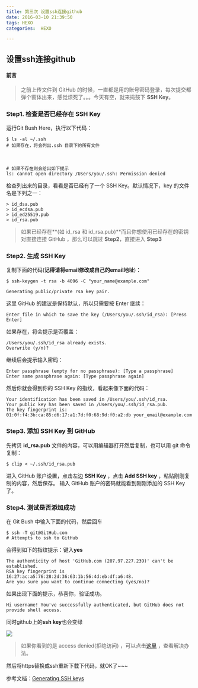 ```yaml
---
title: 第三次 设置ssh连接github
date: 2016-03-10 21:39:50
tags: HEXO
categories:  HEXO

---
```

## 设置ssh连接github

#### 前言
>之前上传文件到 GitHub 的时候，一直都是用的账号密码登录，每次提交都弹个窗体出来，感觉烦死了。。。今天有空，就来捣鼓下 **SSH Key**。


<!--more-->

### Step1. 检查是否已经存在 SSH Key

运行Git Bush Here，执行以下代码：

    $ ls -al ~/.ssh 
    # 如果存在，将会列出.ssh 目录下的所有文件
<br/>

	# 如果不存在则会给出如下提示
	ls: cannot open directory /Users/you/.ssh: Permission denied

 检查列出来的目录，看看是否已经有了一个 SSH Key。默认情况下，key 的文件名是下列之一：

	> id_dsa.pub 
	> id_ecdsa.pub 
	> id_ed25519.pub 
	> id_rsa.pub 
>如果已经存在**(如 id_rsa 和 id_rsa.pub)**而且你想使用已经存在的密钥对直接连接 GitHub ，那么可以跳过 **Step2**，直接进入 **Step3**

### Step2. 生成 SSH Key

复制下面的代码(**记得请将email修改成自己的email地址**)：

    $ ssh-keygen -t rsa -b 4096 -C "your_name@example.com" 

    Generating public/private rsa key pair.

这里 GitHub 的建议是保持默认，所以只需要按 Enter 继续：

	Enter file in which to save the key (/Users/you/.ssh/id_rsa): [Press Enter]

如果存在，将会提示是否覆盖：

	/Users/you/.ssh/id_rsa already exists.
    Overwrite (y/n)?

继续后会提示输入密码：
    
    Enter passphrase (empty for no passphrase): [Type a passphrase]
    Enter same passphrase again: [Type passphrase again]

然后你就会得到你的 SSH Key 的指纹，看起来像下面的代码：

	Your identification has been saved in /Users/you/.ssh/id_rsa.
    Your public key has been saved in /Users/you/.ssh/id_rsa.pub.
    The key fingerprint is:
    01:0f:f4:3b:ca:85:d6:17:a1:7d:f0:68:9d:f0:a2:db your_email@example.com

### Step3. 添加 SSH Key 到 GitHub
先拷贝 **id_rsa.pub** 文件的内容，可以用编辑器打开然后复制，也可以用 git 命令复制：
    
    $ clip < ~/.ssh/id_rsa.pub

进入 GitHub 账户设置，点击左边 **SSH Key** ，点击 **Add SSH key** ，粘贴刚刚复制的内容，然后保存。
输入 GitHub 账户的密码就能看到刚刚添加的 SSH Key 了。

### Step4. 测试是否添加成功
在 Git Bush 中输入下面的代码，然后回车

    $ ssh -T git@GitHub.com
    # Attempts to ssh to GitHub
    
会得到如下的指纹提示：键入**yes**
    
    The authenticity of host 'GitHub.com (207.97.227.239)' can't be established.
    RSA key fingerprint is 16:27:ac:a5:76:28:2d:36:63:1b:56:4d:eb:df:a6:48.
    Are you sure you want to continue connecting (yes/no)?

如果出现下面的提示，恭喜你，验证成功。

    Hi username! You've successfully authenticated, but GitHub does not provide shell access.
同时github上的**ssh key**也会变绿

![](http://i.imgur.com/g4WNMaa.png)

>如果你看到的是 access denied(拒绝访问) ，可以点击[这里](https://help.github.com/articles/error-permission-denied-publickey/) ，查看解决办法。

然后将https替换成ssh重新下载下代码，就OK了~~~

参考文档：[Generating SSH keys](https://help.github.com/articles/generating-an-ssh-key/)

    

